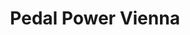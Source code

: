 ---
title: "Pedal Power Vienna"
url: /klagenfurt-am-woerthersee/pedal-power-vienna/
shop: Fahrrad
---